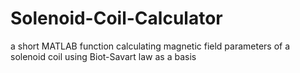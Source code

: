 # Solenoid-Coil-Calculator
a short MATLAB function calculating magnetic field parameters of a solenoid coil using Biot-Savart law as a basis
